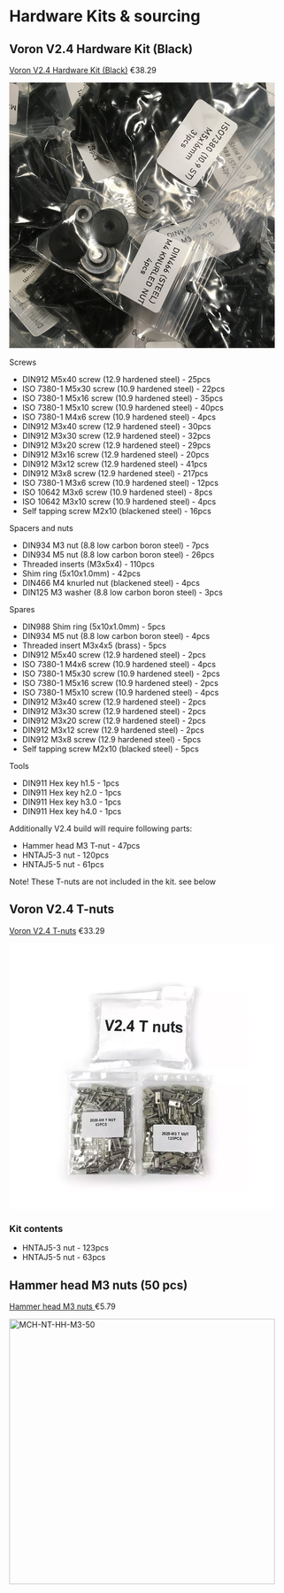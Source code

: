 # Hardware Kits & sourcing 

## Voron V2.4 Hardware Kit (Black)
[Voron V2.4 Hardware Kit (Black)](https://lecktor.com/en/v2x-fasteners/488-voron-v24-hardware-kit-black-00488.html)  €38.29

<img src="../images/VRN-24-HRDWR-KIT-BLK.jpg" width=480 height=480 title="VRN-24-HRDWR-KIT-BLK" />



Screws
  * DIN912 M5x40 screw (12.9 hardened steel) - 25pcs
  * ISO 7380-1 M5x30 screw (10.9 hardened steel) - 22pcs
  * ISO 7380-1 M5x16 screw (10.9 hardened steel) - 35pcs
  * ISO 7380-1 M5x10 screw (10.9 hardened steel) - 40pcs
  * ISO 7380-1 M4x6 screw (10.9 hardened steel) - 4pcs
  * DIN912 M3x40 screw (12.9 hardened steel) - 30pcs
  * DIN912 M3x30 screw (12.9 hardened steel) - 32pcs
  * DIN912 M3x20 screw (12.9 hardened steel) - 29pcs
  * DIN912 M3x16 screw (12.9 hardened steel) - 20pcs
  * DIN912 M3x12 screw (12.9 hardened steel) - 41pcs
  * DIN912 M3x8 screw (12.9 hardened steel) - 217pcs
  * ISO 7380-1 M3x6 screw (10.9 hardened steel) - 12pcs
  * ISO 10642 M3x6 screw (10.9 hardened steel) - 8pcs
  * ISO 10642 M3x10 screw (10.9 hardened steel) - 4pcs
  * Self tapping screw M2x10 (blackened steel) - 16pcs

Spacers and nuts
  * DIN934 M3 nut (8.8 low carbon boron steel) - 7pcs
  * DIN934 M5 nut (8.8 low carbon boron steel) - 26pcs
  * Threaded inserts (M3x5x4) - 110pcs
  * Shim ring (5x10x1.0mm) - 42pcs
  * DIN466 M4 knurled nut (blackened steel) - 4pcs
  * DIN125 M3 washer (8.8 low carbon boron steel) - 3pcs

Spares
  * DIN988 Shim ring (5x10x1.0mm) - 5pcs
  * DIN934 M5 nut (8.8 low carbon boron steel) - 4pcs
  * Threaded insert M3x4x5 (brass) - 5pcs
  * DIN912 M5x40 screw (12.9 hardened steel) - 2pcs
  * ISO 7380-1 M4x6 screw (10.9 hardened steel) - 4pcs
  * ISO 7380-1 M5x30 screw (10.9 hardened steel) - 2pcs
  * ISO 7380-1 M5x16 screw (10.9 hardened steel) - 2pcs
  * ISO 7380-1 M5x10 screw (10.9 hardened steel) - 4pcs
  * DIN912 M3x40 screw (12.9 hardened steel) - 2pcs
  * DIN912 M3x30 screw (12.9 hardened steel) - 2pcs
  * DIN912 M3x20 screw (12.9 hardened steel) - 2pcs
  * DIN912 M3x12 screw (12.9 hardened steel) - 2pcs
  * DIN912 M3x8 screw (12.9 hardened steel) - 5pcs
  * Self tapping screw M2x10 (blacked steel) - 5pcs

Tools
  * DIN911 Hex key h1.5 - 1pcs
  * DIN911 Hex key h2.0 - 1pcs
  * DIN911 Hex key h3.0 - 1pcs
  * DIN911 Hex key h4.0 - 1pcs

Additionally V2.4 build will require following parts:
  * Hammer head M3 T-nut - 47pcs
  * HNTAJ5-3 nut - 120pcs
  * HNTAJ5-5 nut - 61pcs

Note! These T-nuts are not included in the kit. see below

## Voron V2.4 T-nuts
[Voron V2.4 T-nuts](https://lecktor.com/en/v2x-fasteners/785-voron-v24-t-nuts.html)  €33.29

<img src="../images/VRN-V24-TNUTS.jpg" width=480 height=480 title="VRN-V24-TNUTS" />

### Kit contents
* HNTAJ5-3 nut - 123pcs
* HNTAJ5-5 nut - 63pcs

## Hammer head M3 nuts (50 pcs)
[Hammer head M3 nuts ](https://lecktor.com/en/nuts/265-hammer-head-m3-nuts-50-pcs-00265.html)   €5.79


<img src="../images/MCH-NT-HH-M3-50jpg" width=480 height=480 title="MCH-NT-HH-M3-50" />


